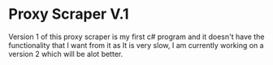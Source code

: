 # Proxy Scraper V.1
Version 1 of this proxy scraper is my first c# program and it doesn't have the functionality that I want from it as It is very slow, I am currently working on a version 2 which will be alot better. 
 
